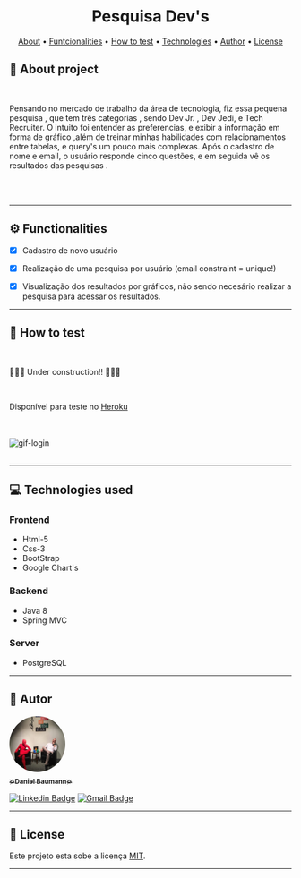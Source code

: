 <h1 align="center">Pesquisa Dev's</h1>

<p align="center">
 <a href="#-sobre-o-projeto">About</a> •
 <a href="#-funcionalidades">Funtcionalities</a> •
 <a href="#-como-executar-o-projeto">How to test</a> •
 <a href="#-tecnologias">Technologies</a> • 
 <a href="#-autor">Author</a> • 
 <a href="#user-content--licença">License</a>
</p>

## 💬 About project

<br>

<p>
  Pensando no mercado de trabalho da área de tecnologia, fiz essa pequena pesquisa , que tem três categorias , sendo Dev Jr. , Dev Jedi, e Tech Recruiter. O intuito foi entender as preferencias, e exibir a informação em forma de gráfico ,além de treinar minhas habilidades com relacionamentos entre tabelas, e query's um pouco mais complexas.
  Após o cadastro de nome e email, o usuário responde cinco questões, e em seguida vê os resultados das pesquisas .
</p>

<br>

<br>

---

## ⚙️ Functionalities

- [X] Cadastro de novo usuário

- [X] Realização de uma pesquisa por usuário (email constraint = unique!)

- [X] Visualização dos resultados por gráficos, não sendo necesário realizar a pesquisa para acessar os resultados.

---

## 🚀 How to test

<br>

<p>🚧🚧🚧 Under construction!! 🚧🚧🚧</p>

<br>

<p>Disponível para teste no <a href="https://dsb-register.herokuapp.com/register">Heroku</a></p>

<br>

<br>

<img src="" width="500" height="300" alt="gif-login"/>

<br>

<br>

---

## 💻 Technologies used 

### Frontend

<ul>
  <li>Html-5</li>
  <li>Css-3</li>
  <li>BootStrap</li>
  <li>Google Chart's</li>
</ul>

### Backend

<ul>
  <li>Java 8</li>
  <li>Spring MVC</li>
</ul>

### Server

<ul>
  <li>PostgreSQL</li>
</ul>

---

## 🤖 Autor

<a href="https://github.com/DanielSBaumann">
 <img style="border-radius: 50%;" src="https://github.com/DanielSBaumann/java-markteplace/blob/main/WebContent/readme/think.jpg" width="100px;" alt=""/>
 <br />
 <sub><b>💥Daniel Baumann💥</b></sub></a> <a href="https://github.com/DanielSBaumann" title="Daniel Baumann"></a>
 <br />

 [![Linkedin Badge](https://img.shields.io/badge/-Daniel-blue?style=flat-square&logo=Linkedin&logoColor=white&link=https://www.linkedin.com/in/daniel-baumann-6054a437/)](https://www.linkedin.com/in/daniel-baumann-6054a437/) 
[![Gmail Badge](https://img.shields.io/badge/-dr4wone@gmail.com-c14438?style=flat-square&logo=Gmail&logoColor=white&link=mailto:dr4wone@gmail.com)](mailto:dr4wone@gmail.com)

---

## 📝 License

Este projeto esta sobe a licença [MIT](./LICENSE).

---